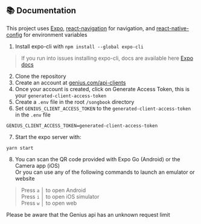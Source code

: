 ## 📚 Documentation

This project uses [Expo](https://docs.expo.dev/get-started/installation/),
 [react-navigation](https://reactnavigation.org/docs/getting-started/) for navigation,
 and [react-native-config](https://github.com/luggit/react-native-config) for environment variables

1. Install expo-cli with `npm install --global expo-cli`
> If you run into issues installing expo-cli, docs are available here [Expo docs](https://docs.expo.dev/get-started/installation/)
2. Clone the repository
3. Create an account at [genius.com/api-clients](https://genius.com/api-clients)  
4. Once your account is created, click on Generate Access Token, this is your `generated-client-access-token`
5. Create a `.env` file in the root `/songbook` directory
6. Set `GENIUS_CLIENT_ACCESS_TOKEN` to the `generated-client-access-token` in the `.env` file
```
GENIUS_CLIENT_ACCESS_TOKEN=generated-client-access-token
```
7. Start the expo server with:
```
yarn start
```

8. You can scan the QR code provided with Expo Go (Android) or the Camera app (iOS)  
Or you can use any of the following commands to launch an emulator or website  

> Press `a` │ to open Android  
> Press `i` │ to open iOS simulator  
> Press `w` │ to open web  

Please be aware that the Genius api has an unknown request limit
